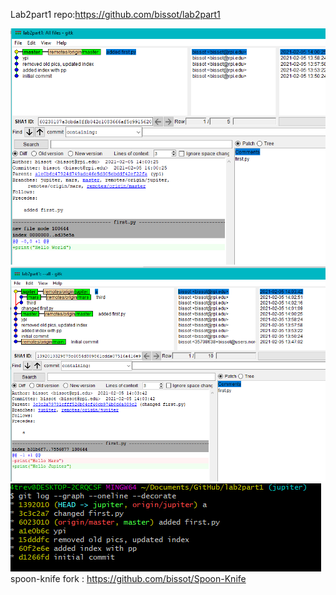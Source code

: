Lab2part1 repo:https://github.com/bissot/lab2part1

![gitk](/imgs/gitk.png)
![gitk --all](/imgs/gitkall.png)
![git log --graph --oneline --decorate](/imgs/gitlog.png)
spoon-knife fork : https://github.com/bissot/Spoon-Knife